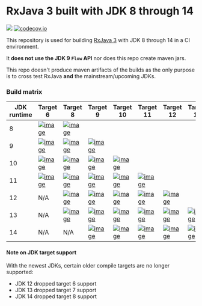 # RxJava 3 built with JDK 8 through 14

<a href='https://travis-ci.org/akarnokd/RxJava3_BuildMatrix/builds'><img src='https://travis-ci.org/akarnokd/RxJava3_BuildMatrix.svg?branch=master'></a>
[![codecov.io](http://codecov.io/github/akarnokd/RxJava3_BuildMatrix/coverage.svg?branch=master)](https://codecov.io/gh/akarnokd/RxJava3_BuildMatrix/branch/master)

This repository is used for building [RxJava 3](https://github.com/ReactiveX/RxJava) with JDK 8 through 14 in a CI environment. 

It **does not use the JDK 9 `Flow` API** nor does this repo create maven jars.

This repo doesn't produce maven artifacts of the builds as the only purpose is to cross test RxJava **and** the mainstream/upcoming JDKs.

### Build matrix

JDK runtime | Target 6 | Target 8 | Target 9 | Target 10 | Target 11 | Target 12 | Target 13 | Target 14
-|----|---|------|------|------|----------|----------|-----------|
8 | [![image](https://travis-matrix-badges.herokuapp.com/repos/akarnokd/RxJava3_BuildMatrix/branches/master/1)](https://travis-ci.org/akarnokd/RxJava3_BuildMatrix.svg?branch=master) | [![image](https://travis-matrix-badges.herokuapp.com/repos/akarnokd/RxJava3_BuildMatrix/branches/master/2)](https://travis-ci.org/akarnokd/RxJava3_BuildMatrix.svg?branch=master)
9 | [![image](https://travis-matrix-badges.herokuapp.com/repos/akarnokd/RxJava3_BuildMatrix/branches/master/3)](https://travis-ci.org/akarnokd/RxJava3_BuildMatrix.svg?branch=master) | [![image](https://travis-matrix-badges.herokuapp.com/repos/akarnokd/RxJava3_BuildMatrix/branches/master/4)](https://travis-ci.org/akarnokd/RxJava3_BuildMatrix.svg?branch=master) | [![image](https://travis-matrix-badges.herokuapp.com/repos/akarnokd/RxJava3_BuildMatrix/branches/master/5)](https://travis-ci.org/akarnokd/RxJava3_BuildMatrix.svg?branch=master)
10 | [![image](https://travis-matrix-badges.herokuapp.com/repos/akarnokd/RxJava3_BuildMatrix/branches/master/6)](https://travis-ci.org/akarnokd/RxJava3_BuildMatrix.svg?branch=master) | [![image](https://travis-matrix-badges.herokuapp.com/repos/akarnokd/RxJava3_BuildMatrix/branches/master/7)](https://travis-ci.org/akarnokd/RxJava3_BuildMatrix.svg?branch=master) | [![image](https://travis-matrix-badges.herokuapp.com/repos/akarnokd/RxJava3_BuildMatrix/branches/master/8)](https://travis-ci.org/akarnokd/RxJava3_BuildMatrix.svg?branch=master) | [![image](https://travis-matrix-badges.herokuapp.com/repos/akarnokd/RxJava3_BuildMatrix/branches/master/9)](https://travis-ci.org/akarnokd/RxJava3_BuildMatrix.svg?branch=master)
11 | [![image](https://travis-matrix-badges.herokuapp.com/repos/akarnokd/RxJava3_BuildMatrix/branches/master/10)](https://travis-ci.org/akarnokd/RxJava3_BuildMatrix.svg?branch=master) | [![image](https://travis-matrix-badges.herokuapp.com/repos/akarnokd/RxJava3_BuildMatrix/branches/master/11)](https://travis-ci.org/akarnokd/RxJava3_BuildMatrix.svg?branch=master) | [![image](https://travis-matrix-badges.herokuapp.com/repos/akarnokd/RxJava3_BuildMatrix/branches/master/12)](https://travis-ci.org/akarnokd/RxJava3_BuildMatrix.svg?branch=master) | [![image](https://travis-matrix-badges.herokuapp.com/repos/akarnokd/RxJava3_BuildMatrix/branches/master/13)](https://travis-ci.org/akarnokd/RxJava3_BuildMatrix.svg?branch=master) | [![image](https://travis-matrix-badges.herokuapp.com/repos/akarnokd/RxJava3_BuildMatrix/branches/master/14)](https://travis-ci.org/akarnokd/RxJava3_BuildMatrix.svg?branch=master)
12 | N/A | [![image](https://travis-matrix-badges.herokuapp.com/repos/akarnokd/RxJava3_BuildMatrix/branches/master/15)](https://travis-ci.org/akarnokd/RxJava3_BuildMatrix.svg?branch=master) | [![image](https://travis-matrix-badges.herokuapp.com/repos/akarnokd/RxJava3_BuildMatrix/branches/master/16)](https://travis-ci.org/akarnokd/RxJava3_BuildMatrix.svg?branch=master) | [![image](https://travis-matrix-badges.herokuapp.com/repos/akarnokd/RxJava3_BuildMatrix/branches/master/17)](https://travis-ci.org/akarnokd/RxJava3_BuildMatrix.svg?branch=master) | [![image](https://travis-matrix-badges.herokuapp.com/repos/akarnokd/RxJava3_BuildMatrix/branches/master/18)](https://travis-ci.org/akarnokd/RxJava3_BuildMatrix.svg?branch=master) | [![image](https://travis-matrix-badges.herokuapp.com/repos/akarnokd/RxJava3_BuildMatrix/branches/master/19)](https://travis-ci.org/akarnokd/RxJava3_BuildMatrix.svg?branch=master)
13 | N/A | [![image](https://travis-matrix-badges.herokuapp.com/repos/akarnokd/RxJava3_BuildMatrix/branches/master/20)](https://travis-ci.org/akarnokd/RxJava3_BuildMatrix.svg?branch=master) | [![image](https://travis-matrix-badges.herokuapp.com/repos/akarnokd/RxJava3_BuildMatrix/branches/master/21)](https://travis-ci.org/akarnokd/RxJava3_BuildMatrix.svg?branch=master) | [![image](https://travis-matrix-badges.herokuapp.com/repos/akarnokd/RxJava3_BuildMatrix/branches/master/22)](https://travis-ci.org/akarnokd/RxJava3_BuildMatrix.svg?branch=master) | [![image](https://travis-matrix-badges.herokuapp.com/repos/akarnokd/RxJava3_BuildMatrix/branches/master/23)](https://travis-ci.org/akarnokd/RxJava3_BuildMatrix.svg?branch=master) | [![image](https://travis-matrix-badges.herokuapp.com/repos/akarnokd/RxJava3_BuildMatrix/branches/master/24)](https://travis-ci.org/akarnokd/RxJava3_BuildMatrix.svg?branch=master) | [![image](https://travis-matrix-badges.herokuapp.com/repos/akarnokd/RxJava3_BuildMatrix/branches/master/25)](https://travis-ci.org/akarnokd/RxJava3_BuildMatrix.svg?branch=master)
14 | N/A | N/A | [![image](https://travis-matrix-badges.herokuapp.com/repos/akarnokd/RxJava3_BuildMatrix/branches/master/26)](https://travis-ci.org/akarnokd/RxJava3_BuildMatrix.svg?branch=master) | [![image](https://travis-matrix-badges.herokuapp.com/repos/akarnokd/RxJava3_BuildMatrix/branches/master/27)](https://travis-ci.org/akarnokd/RxJava3_BuildMatrix.svg?branch=master) | [![image](https://travis-matrix-badges.herokuapp.com/repos/akarnokd/RxJava3_BuildMatrix/branches/master/28)](https://travis-ci.org/akarnokd/RxJava3_BuildMatrix.svg?branch=master) | [![image](https://travis-matrix-badges.herokuapp.com/repos/akarnokd/RxJava3_BuildMatrix/branches/master/29)](https://travis-ci.org/akarnokd/RxJava3_BuildMatrix.svg?branch=master) | [![image](https://travis-matrix-badges.herokuapp.com/repos/akarnokd/RxJava3_BuildMatrix/branches/master/30)](https://travis-ci.org/akarnokd/RxJava3_BuildMatrix.svg?branch=master) | [![image](https://travis-matrix-badges.herokuapp.com/repos/akarnokd/RxJava3_BuildMatrix/branches/master/31)](https://travis-ci.org/akarnokd/RxJava3_BuildMatrix.svg?branch=master)

#### Note on JDK target support

With the newest JDKs, certain older compile targets are no longer supported:
- JDK 12 dropped target 6 support
- JDK 13 dropped target 7 support
- JDK 14 dropped target 8 support
